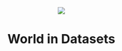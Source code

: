 <p align="center">
	<img src="https://user-images.githubusercontent.com/63207451/119138765-86f8eb00-ba42-11eb-924c-6b526de9a6f4.png">
	<p/>

<h1 align="center">World in Datasets</h1>
